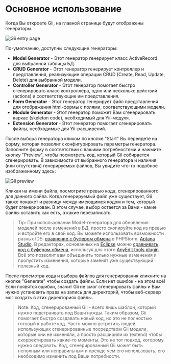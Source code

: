 Основное использование
===========

Когда Вы откроете Gii, на главной странице будут отображены генераторы.

![Gii entry page](images/gii-entry.png)

По-умолчанию, доступны следующие генераторы:

- **Model Generator** - Этот генератор генерирует класс ActiveRecord для выбранной таблицы БД.
- **CRUD Generator** - Этот генератор генерирует контроллер и представления, реализующие операции CRUD (Create, Read, Update, Delete)
  для выбранной модели.
- **Controller Generator** - Этот генератор помогает быстро сгенерировать класс контроллера, одно или несколько действий (actions)
  и соответствующие им представления.
- **Form Generator** - Этот генератор генерирует файл представления для отображения html-формы с полями, соответствующими модели.
- **Module Generator** - Этот генератор поможет Вам сгенерировать каркас (skeleton code), необходимый для Yii-модуля.
- **Extension Generator** - Этот генератор помогает сгенерировать файлы, необходимые для Yii-расширений.

После выбора генератора кликом по кнопке "Start" Вы перейдете на форму, которая позволит сконфигурировать
параметры генератора. Заполните форму в соответствии с вашими потребностями и нажмите кнопку "Preview",
чтобы посмотреть код, который Gii собирается сгенерировать. В зависимости от выбранного генератора и наличия
(или отсутствия) генерируемых файлов, Вы увидите что-то подобное изображенному здесь:

![Gii preview](images/gii-preview.png)

Кликая на имени файла, посмотрите превью кода, сгенерированного для данного файла.
Когда генерируемый файл уже существует, Gii также покажет и разницу между имеющимся кодом и тем, который будет сгенерирован.
В этом случае, выбор остается за Вами - какие файлы оставить как есть, а какие перезаписать.

> Tip: При использовании Model-генератора для обновления моделей после изменений в БД, просто скопируйте код из превью и
  встройте его в свой код. Вы можете использовать возможности разных IDE: [сравнение с буфером обмена](https://www.jetbrains.com/phpstorm/webhelp/comparing-files.html) в PHPStorm, [Aptana Studio](https://www.aptana.com/products/studio3/download). В редакторах, основанных на [Eclipse](https://www.eclipse.org/pdt/) можно [сравнивать код с буфером обмена](https://andrei.gmxhome.de/anyedit/examples.html), используя для этого [AnyEdit tools plugin](https://andrei.gmxhome.de/anyedit/). Всё это позволит вам объединить только нужные изменения и пропустить изменения, которые заменят уже существующий полезный код.

После просмотра кода и выбора файлов для генерирования кликните на кнопке "Generate" чтобы создать файлы. Если нет ошибок - на этом всё!
Если появятся ошибки, значит Gii не смог сгенерировать файлы и Вам нужно установить права на запись для директорий, чтобы веб-сервер мог
создать в этих директориях файлы.

> Note: Код, сгенерированный Gii - всего лишь шаблон, который нужно подстраивать под Ваши нужды. Таким образом, Gii помогает
  быстро создавать новый код, но это не полностью готовый к работе код. Часто можно встретить людей, использующих сгенерированные
  посредством Gii модели, которые они не изменяли, а просто расширили их (extend) чтобы скорректировать какие-то моменты. Это не
  тот подход, которому нужно следовать. Код, сгенерированный Gii может быть неполным или неправильным и прежде чем его использовать,
  его необходимо изменить под Ваши потребности.
